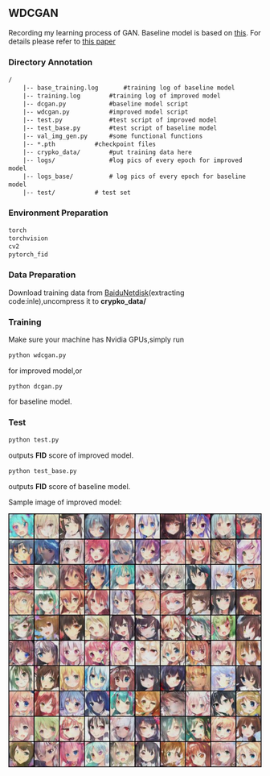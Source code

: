 ﻿## WDCGAN
Recording my learning process of GAN.
Baseline model is based on [this](https://colab.research.google.com/drive/1JYY_HHtVSSOLixZfLwkxiWTRdPHJCS2t).
For details please refer to [this paper](https://github.com/zhengmidon/wdcgan/blob/master/%E7%94%A8%E4%BA%8E%E5%8A%A8%E6%BC%AB%E5%A4%B4%E5%83%8F%E7%94%9F%E6%88%90%E7%9A%84%E6%94%B9%E8%BF%9B%20DCGAN.pdf)
### Directory Annotation
```
/
	|-- base_training.log 		#training log of baseline model
	|-- training.log 		#training log of improved model
	|-- dcgan.py 			#baseline model script
	|-- wdcgan.py 			#improved model script
	|-- test.py 			#test script of improved model
	|-- test_base.py 		#test script of baseline model
	|-- val_img_gen.py 		#some functional functions
	|-- *.pth 			#checkpoint files
	|-- crypko_data/ 		#put training data here 
	|-- logs/ 		    	#log pics of every epoch for improved model
	|-- logs_base/ 			# log pics of every epoch for baseline model
	|-- test/ 			# test set
```
### Environment Preparation
```
torch
torchvision
cv2
pytorch_fid
```
### Data Preparation

 Download training data from [BaiduNetdisk](https://pan.baidu.com/s/14Go5HFc0oZHut9CZoUe67Q)(extracting code:inle),uncompress it to **crypko_data/**
### Training
Make sure your machine has Nvidia GPUs,simply run
```bash
python wdcgan.py
```
for improved model,or
```
python dcgan.py
```
for baseline model.
### Test
```bash
python test.py
```
outputs **FID** score of improved model.
```bash
python test_base.py
```
outputs **FID** score of baseline model.

Sample image of improved model:

![Sample image](https://github.com/zhengmidon/wdcgan/blob/main/Epoch_060.jpg)



